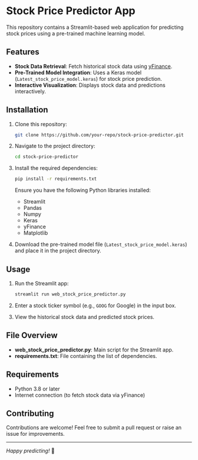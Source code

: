 
# Stock Price Predictor App

This repository contains a Streamlit-based web application for predicting stock prices using a pre-trained machine learning model.

## Features

- **Stock Data Retrieval**: Fetch historical stock data using [yFinance](https://pypi.org/project/yfinance/).
- **Pre-Trained Model Integration**: Uses a Keras model (`Latest_stock_price_model.keras`) for stock price prediction.
- **Interactive Visualization**: Displays stock data and predictions interactively.

## Installation

1. Clone this repository:
   ```bash
   git clone https://github.com/your-repo/stock-price-predictor.git
   ```

2. Navigate to the project directory:
   ```bash
   cd stock-price-predictor
   ```

3. Install the required dependencies:
   ```bash
   pip install -r requirements.txt
   ```

   Ensure you have the following Python libraries installed:
   - Streamlit
   - Pandas
   - Numpy
   - Keras
   - yFinance
   - Matplotlib

4. Download the pre-trained model file (`Latest_stock_price_model.keras`) and place it in the project directory.

## Usage

1. Run the Streamlit app:
   ```bash
   streamlit run web_stock_price_predictor.py
   ```

2. Enter a stock ticker symbol (e.g., `GOOG` for Google) in the input box.

3. View the historical stock data and predicted stock prices.

## File Overview

- **web_stock_price_predictor.py**: Main script for the Streamlit app.
- **requirements.txt**: File containing the list of dependencies.

## Requirements

- Python 3.8 or later
- Internet connection (to fetch stock data via yFinance)

## Contributing

Contributions are welcome! Feel free to submit a pull request or raise an issue for improvements.



---

*Happy predicting!* 🎉
